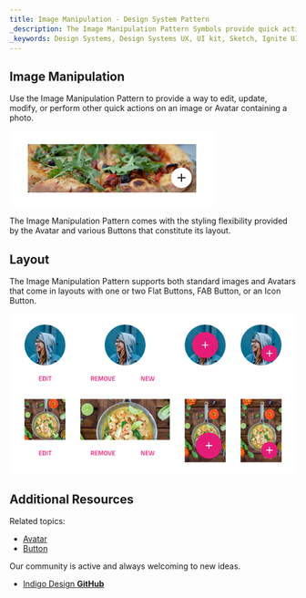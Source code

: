 ```yaml
---
title: Image Manipulation - Design System Pattern
_description: The Image Manipulation Pattern Symbols provide quick actions for an image that they affect.
_keywords: Design Systems, Design Systems UX, UI kit, Sketch, Ignite UI for Angular, Sketch to Angular, Sketch to Angular, Angular, Angular Design System, Export code from Sketch, Design Kits for Angular, Sketch HTML, Sketch to HTML, Sketch UI kits
---
```


## Image Manipulation

Use the Image Manipulation Pattern to provide a way to edit, update, modify, or perform other quick actions on an image or Avatar containing a photo.

<img src="../images/image-manip_demo.png" srcset="../images/image-manip_demo@2x.png 2x" />

The Image Manipulation Pattern comes with the styling flexibility provided by the Avatar and various Buttons that constitute its layout.

## Layout

The Image Manipulation Pattern supports both standard images and Avatars that come in layouts with one or two Flat Buttons, FAB Button, or an Icon Button.

<img src="../images/image-manip_layout.png" srcset="../images/image-manip_layout@2x.png 2x" />

## Additional Resources

Related topics:

- [Avatar](avatar.md)
- [Button](button.md)
  <div class="divider--half"></div>

Our community is active and always welcoming to new ideas.

- [Indigo Design **GitHub**](https://github.com/IgniteUI/design-system-docfx)
